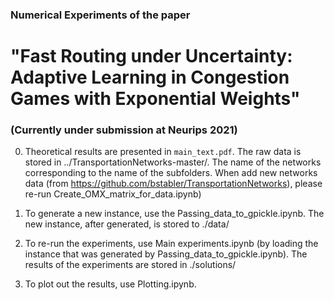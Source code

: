 ### Numerical Experiments of the paper 
# "Fast Routing under Uncertainty: Adaptive Learning in Congestion Games with Exponential Weights" 

### (Currently under submission at Neurips 2021)

0. Theoretical results are presented in ```main_text.pdf```. The raw data is stored in ../TransportationNetworks-master/. The name of the networks corresponding to the name of the subfolders. When add new networks data (from https://github.com/bstabler/TransportationNetworks), please re-run Create_OMX_matrix_for_data.ipynb)

1. To generate a new instance, use the Passing_data_to_gpickle.ipynb. The new instance, after generated, is stored to ./data/
 
2. To re-run the experiments, use Main experiments.ipynb (by loading the instance that was generated by Passing_data_to_gpickle.ipynb). The results of the experiments are stored in ./solutions/

3. To plot out the results, use Plotting.ipynb.
